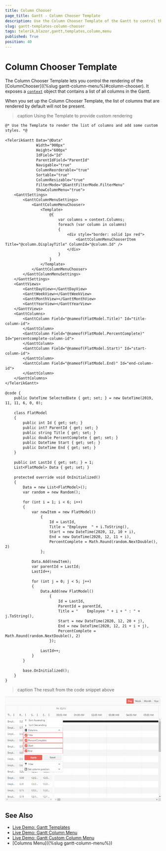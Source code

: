 ```yaml
---
title: Column Chooser
page_title: Gantt - Column Chooser Template
description: Use the Column Chooser Template of the Gantt to control the rendering and customize the content of the Column Chooser.
slug: gantt-templates-column-chooser
tags: telerik,blazor,gantt,templates,column,menu
published: True
position: 40
---
```


# Column Chooser Template

The Column Chooser Template lets you control the rendering of the [ColumnChooser]({%slug gantt-column-menu%}#column-chooser). It exposes a [`context`](/blazor-ui/api/telerik.blazor.components.ganttcolumnchoosermenu) object that contains a list of all columns in the Gantt. 

When you set up the Column Chooser Template, the list of columns that are rendered by default will not be present.

>caption Using the Template to provide custom rendering

````CSHTML
@* Use the Template to render the list of columns and add some custom styles. *@ 

<TelerikGantt Data="@Data"
              Width="900px"
              Height="600px"
              IdField="Id"
              ParentIdField="ParentId"
              Navigable="true"
              ColumnReorderable="true"
              Sortable="true"
              ColumnResizable="true"
              FilterMode="@GanttFilterMode.FilterMenu"
              ShowColumnMenu="true">
    <GanttSettings>
        <GanttColumnMenuSettings>
            <GanttColumnMenuChooser>
                <Template>
                    @{
                        var columns = context.Columns;
                        foreach (var column in columns)
                        {
                            <div style="border: solid 1px red">
                                <GanttColumnMenuChooserItem Title="@column.DisplayTitle" ColumnId="@column.Id" />
                            </div>
                        }
                    }
                </Template>
            </GanttColumnMenuChooser>
        </GanttColumnMenuSettings>
    </GanttSettings>
    <GanttViews>
        <GanttDayView></GanttDayView>
        <GanttWeekView></GanttWeekView>
        <GanttMonthView></GanttMonthView>
        <GanttYearView></GanttYearView>
    </GanttViews>
    <GanttColumns>
        <GanttColumn Field="@nameof(FlatModel.Title)" Id="title-column-id">
        </GanttColumn>
        <GanttColumn Field="@nameof(FlatModel.PercentComplete)" Id="percentcomplete-column-id">
        </GanttColumn>
        <GanttColumn Field="@nameof(FlatModel.Start)" Id="start-column-id">
        </GanttColumn>
        <GanttColumn Field="@nameof(FlatModel.End)" Id="end-column-id">
        </GanttColumn>
    </GanttColumns>
</TelerikGantt>

@code {
    public DateTime SelectedDate { get; set; } = new DateTime(2019, 11, 11, 6, 0, 0);

    class FlatModel
    {
        public int Id { get; set; }
        public int? ParentId { get; set; }
        public string Title { get; set; }
        public double PercentComplete { get; set; }
        public DateTime Start { get; set; }
        public DateTime End { get; set; }
    }

    public int LastId { get; set; } = 1;
    List<FlatModel> Data { get; set; }

    protected override void OnInitialized()
    {
        Data = new List<FlatModel>();
        var random = new Random();

        for (int i = 1; i < 6; i++)
        {
            var newItem = new FlatModel()
                {
                    Id = LastId,
                    Title = "Employee  " + i.ToString(),
                    Start = new DateTime(2020, 12, 10 + i),
                    End = new DateTime(2020, 12, 11 + i),
                    PercentComplete = Math.Round(random.NextDouble(), 2)
                };

            Data.Add(newItem);
            var parentId = LastId;
            LastId++;

            for (int j = 0; j < 5; j++)
            {
                Data.Add(new FlatModel()
                    {
                        Id = LastId,
                        ParentId = parentId,
                        Title = "    Employee " + i + " : " + j.ToString(),
                        Start = new DateTime(2020, 12, 20 + j),
                        End = new DateTime(2020, 12, 21 + i + j),
                        PercentComplete = Math.Round(random.NextDouble(), 2)
                    });

                LastId++;
            }
        }

        base.OnInitialized();
    }
}
````

>caption The result from the code snippet above

![Templated Column Chooser example with the Gantt component for Blazor](images/templates-column-chooser-example.png)

## See Also

 * [Live Demo: Gantt Templates](https://demos.telerik.com/blazor-ui/gantt/templates)
 * [Live Demo: Gantt Column Menu](https://demos.telerik.com/blazor-ui/treelist/column-menu)
 * [Live Demo: Gantt Custom Column Menu](https://demos.telerik.com/blazor-ui/gantt/custom-column-menu)
 * [Columns Menu]({%slug gantt-column-menu%})